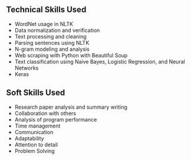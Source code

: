 ## Technical Skills Used
* WordNet usage in NLTK
* Data normalization and verification
* Text processing and cleaning
* Parsing sentences using NLTK
* N-gram modeling and analysis
* Web scraping with Python with Beautiful Soup
* Text classification using Naive Bayes, Logistic Regression, and Neural Networks
* Keras

## Soft Skills Used
* Research paper analysis and summary writing
* Collaboration with others
* Analysis of program performance
* Time management
* Communication
* Adaptability
* Attention to detail
* Problem Solving